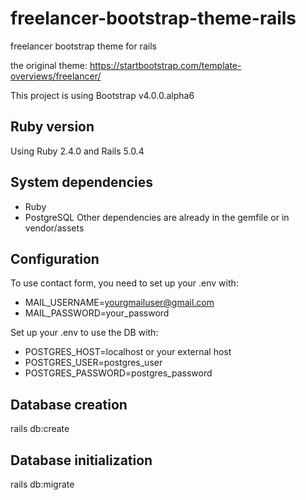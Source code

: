 # freelancer-bootstrap-theme-rails

freelancer bootstrap theme for rails

the original theme: https://startbootstrap.com/template-overviews/freelancer/

This project is using Bootstrap v4.0.0.alpha6

## Ruby version

Using Ruby 2.4.0 and Rails 5.0.4

## System dependencies

- Ruby
- PostgreSQL
Other dependencies are already in the gemfile or in vendor/assets

## Configuration

To use contact form, you need to set up your .env with:

- MAIL_USERNAME=yourgmailuser@gmail.com
- MAIL_PASSWORD=your_password

Set up your .env to use the DB with:

- POSTGRES_HOST=localhost or your external host
- POSTGRES_USER=postgres_user
- POSTGRES_PASSWORD=postgres_password

## Database creation

rails db:create

## Database initialization

rails db:migrate


